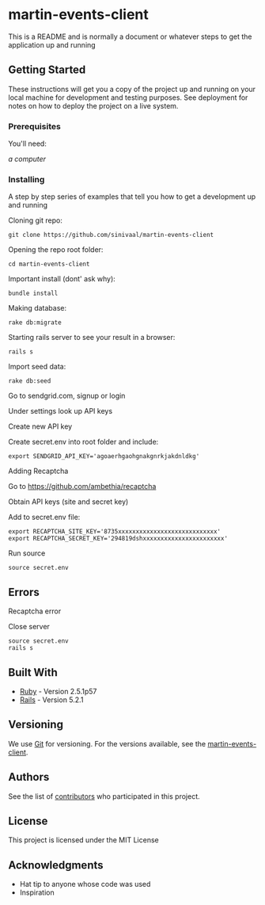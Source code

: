 # martin-events-client

This is a README and is normally a document or whatever steps to get the application up and running

## Getting Started

These instructions will get you a copy of the project up and running on your local machine for development and testing purposes. See deployment for notes on how to deploy the project on a live system.


### Prerequisites

You'll need:

*a computer*

### Installing

A step by step series of examples that tell you how to get a development up and running

Cloning git repo:
```
git clone https://github.com/sinivaal/martin-events-client
```
Opening the repo root folder:
```
cd martin-events-client
```
Important install (dont' ask why):
```
bundle install
```
Making database:
```
rake db:migrate
```
Starting rails server to see your result in a browser:
```
rails s
```
Import seed data:
```
rake db:seed
```
Go to sendgrid.com, signup or login

Under settings look up API keys

Create new API key

Create secret.env into root folder and include:
```
export SENDGRID_API_KEY='agoaerhgaohgnakgnrkjakdnldkg'
```
Adding Recaptcha

Go to https://github.com/ambethia/recaptcha

Obtain API keys (site and secret key)

Add to secret.env file:
```
export RECAPTCHA_SITE_KEY='8735xxxxxxxxxxxxxxxxxxxxxxxxxxxx'
export RECAPTCHA_SECRET_KEY='294819dshxxxxxxxxxxxxxxxxxxxxxxx'
```

Run source 
```
source secret.env
```
## Errors

Recaptcha error

Close server
```
source secret.env
rails s
```

## Built With

* [Ruby](https://www.ruby-lang.org/en/) - Version 2.5.1p57
* [Rails](https://rubyonrails.org/) - Version 5.2.1


## Versioning

We use [Git](https://git-scm.com/) for versioning. For the versions available, see the [martin-events-client](https://github.com/sinivaal/martin-events-client). 

## Authors

See the list of [contributors](https://github.com/sinivaal/martin-events-client/graphs/contributors) who participated in this project.

## License

This project is licensed under the MIT License

## Acknowledgments

* Hat tip to anyone whose code was used
* Inspiration


